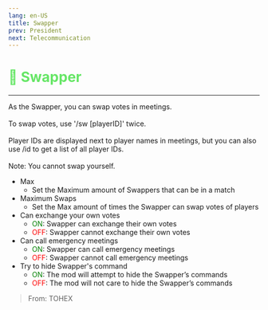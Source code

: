 ```yaml
---
lang: en-US
title: Swapper
prev: President
next: Telecommunication
---
```


# <font color=#66e666>🔀 <b>Swapper</b></font> <Badge text="Power" type="tip" vertical="middle"/>
---

As the Swapper, you can swap votes in meetings.<br><br>
To swap votes, use '/sw [playerID]' twice.<br><br>
Player IDs are displayed next to player names in meetings, but you can also use /id to get a list of all player IDs.<br><br>
Note: You cannot swap yourself.
* Max
  * Set the Maximum amount of Swappers that can be in a match
* Maximum Swaps
  * Set the Max amount of times the Swapper can swap votes of players
* Can exchange your own votes
  * <font color=green>ON</font>: Swapper can exchange their own votes
  * <font color=red>OFF</font>: Swapper cannot exchange their own votes
* Can call emergency meetings
  * <font color=green>ON</font>: Swapper can call emergency meetings
  * <font color=red>OFF</font>: Swapper cannot call emergency meetings
* Try to hide Swapper's command
  * <font color=green>ON</font>: The mod will attempt to hide the Swapper’s commands
  * <font color=red>OFF</font>: The mod will not care to hide the Swapper’s commands

> From: TOHEX